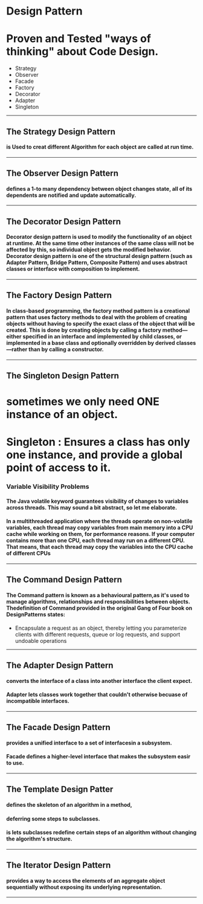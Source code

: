# Design Pattern

# Proven and Tested "ways of thinking" about Code Design.

* Strategy
* Observer
* Facade
* Factory
* Decorator
* Adapter
* Singleton
---
## The Strategy Design Pattern
#### is Used to creat different Algorithm for each object are called at run time.
---
## The Observer Design Pattern
#### defines a 1-to many dependency between object changes state, all of its dependents are notified and update automatically.
---
## The Decorator Design Pattern
#### Decorator design pattern is used to modify the functionality of an object at runtime. At the same time other instances of the same class will not be affected by this, so individual object gets the modified behavior. Decorator design pattern is one of the structural design pattern (such as Adapter Pattern, Bridge Pattern, Composite Pattern) and uses abstract classes or interface with composition to implement.
---
## The Factory Design Pattern
#### In class-based programming, the factory method pattern is a creational pattern that uses factory methods to deal with the problem of creating objects without having to specify the exact class of the object that will be created. This is done by creating objects by calling a factory method—either specified in an interface and implemented by child classes, or implemented in a base class and optionally overridden by derived classes—rather than by calling a constructor.
---
## The Singleton Design Pattern
# sometimes we only need ONE instance of an object. 
# Singleton : Ensures a class  has only one instance, and provide a global point of access to it.

### Variable Visibility Problems
#### The Java volatile keyword guarantees visibility of changes to variables across threads. This may sound a bit abstract, so let me elaborate.

#### In a multithreaded application where the threads operate on non-volatile variables, each thread may copy variables from main memory into a CPU cache while working on them, for performance reasons. If your computer contains more than one CPU, each thread may run on a different CPU. That means, that each thread may copy the variables into the CPU cache of different CPUs 
---
## The Command Design Pattern
#### The Command pattern is known as a behavioural pattern,as it's used to manage algorithms, relationships and responsibilities between objects. Thedefinition of Command provided in the original Gang of Four book on DesignPatterns states: 
* Encapsulate a request as an object, thereby letting you parameterize clients with different requests, queue or log requests, and support undoable operations
---
## The Adapter Design Pattern
#### converts the interface of a class into another interface the client expect.
#### Adapter lets classes work together that couldn't otherwise becuase of incompatible interfaces. 
---
## The Facade Design Pattern 
#### provides a unified interface to a set of interfacesin a subsystem.
#### Facade defines a higher-level interface that makes the subsystem easir to use. 
---
## The Template Design Patter
#### defines the skeleton of an algorithm in a method,
#### deferring some steps to subclasses.
#### is lets subclasses redefine certain steps of an algorithm without changing the algorithm's structure.
---
## The Iterator Design Pattern
#### provides a way to access the elements of an aggregate object sequentially without exposing its underlying representation.
---
